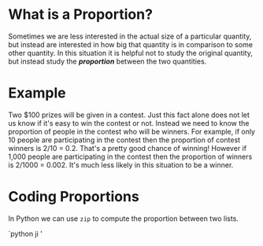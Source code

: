 # What is a Proportion?

Sometimes we are less interested in the actual size of a particular quantity, but instead are interested in how big that quantity is in comparison to some other quantity.  In this situation it is helpful not to study the original quantity, but instead study the ***proportion*** between the two quantities.

# Example

Two $100 prizes will be given in a contest.  Just this fact alone does not let us know if it's easy to win the contest or not.  Instead we need to know the proportion of people in the contest who will be winners.  For example, if only 10 people are participating in the contest then the proportion of contest winners is 2/10 = 0.2. That's a pretty good chance of winning! However if 1,000 people are participating in the contest then the proportion of winners is 2/1000 = 0.002.  It's much less likely in this situation to be a winner.

# Coding Proportions

In Python we can use `zip` to compute the proportion between two lists.

`python ji '
